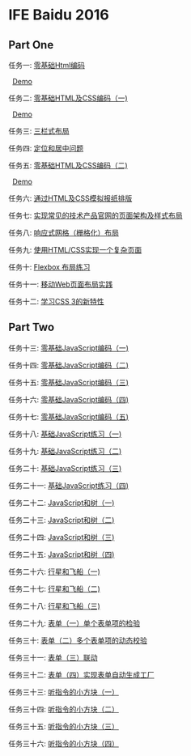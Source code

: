# IFE Baidu 2016


Part One
-----


任务一: [零基础Html编码](http://ife.baidu.com/task/detail?taskId=1)

&nbsp;&nbsp;[Demo](http://zoewys.github.io/ife-2016/part1/task01/index.html)

任务二: [零基础HTML及CSS编码（一)](http://ife.baidu.com/task/detail?taskId=2)

&nbsp;&nbsp;[Demo](http://zoewys.github.io/ife-2016/part1/task02/index.html)

任务三: [三栏式布局](http://ife.baidu.com/task/detail?taskId=3)

任务四: [定位和居中问题](http://ife.baidu.com/task/detail?taskId=4)

任务五: [零基础HTML及CSS编码（二)](http://ife.baidu.com/task/detail?taskId=5)

&nbsp;&nbsp;[Demo](http://zoewys.github.io/ife-2016/part1/task05/index.html)

任务六: [通过HTML及CSS模拟报纸排版](http://ife.baidu.com/task/detail?taskId=6)

任务七: [实现常见的技术产品官网的页面架构及样式布局](http://ife.baidu.com/task/detail?taskId=7)

任务八: [响应式网格（栅格化）布局](http://ife.baidu.com/task/detail?taskId=8)

任务九: [使用HTML/CSS实现一个复杂页面](http://ife.baidu.com/task/detail?taskId=9)

任务十: [Flexbox 布局练习](http://ife.baidu.com/task/detail?taskId=10)

任务十一: [移动Web页面布局实践](http://ife.baidu.com/task/detail?taskId=11)

任务十二: [学习CSS 3的新特性](http://ife.baidu.com/task/detail?taskId=12)


Part Two
-----


任务十三: [零基础JavaScript编码（一)](http://ife.baidu.com/task/detail?taskId=13)

任务十四: [零基础JavaScript编码（二)](http://ife.baidu.com/task/detail?taskId=14)

任务十五: [零基础JavaScript编码（三)](http://ife.baidu.com/task/detail?taskId=15)

任务十六: [零基础JavaScript编码（四)](http://ife.baidu.com/task/detail?taskId=16)

任务十七: [零基础JavaScript编码（五)](http://ife.baidu.com/task/detail?taskId=17)

任务十八: [基础JavaScript练习（一)](http://ife.baidu.com/task/detail?taskId=18)

任务十九: [基础JavaScript练习（二)](http://ife.baidu.com/task/detail?taskId=19)

任务二十: [基础JavaScript练习（三)](http://ife.baidu.com/task/detail?taskId=20)

任务二十一: [基础JavaScript练习（四)](http://ife.baidu.com/task/detail?taskId=21)

任务二十二: [JavaScript和树（一)](http://ife.baidu.com/task/detail?taskId=22)

任务二十三: [JavaScript和树（二)](http://ife.baidu.com/task/detail?taskId=23)

任务二十四: [JavaScript和树（三)](http://ife.baidu.com/task/detail?taskId=24)

任务二十五: [JavaScript和树（四)](http://ife.baidu.com/task/detail?taskId=25)

任务二十六: [行星和飞船（一)](http://ife.baidu.com/task/detail?taskId=26)

任务二十七: [行星和飞船（二)](http://ife.baidu.com/task/detail?taskId=27)

任务二十八: [行星和飞船（三)](http://ife.baidu.com/task/detail?taskId=28)

任务二十九: [表单（一）单个表单项的检验](http://ife.baidu.com/task/detail?taskId=29)

任务三十: [表单（二）多个表单项的动态校验](http://ife.baidu.com/task/detail?taskId=30)

任务三十一: [表单（三）联动](http://ife.baidu.com/task/detail?taskId=31)

任务三十二: [表单（四）实现表单自动生成工厂](http://ife.baidu.com/task/detail?taskId=32)

任务三十三: [听指令的小方块（一）](http://ife.baidu.com/task/detail?taskId=33)

任务三十四: [听指令的小方块（二）](http://ife.baidu.com/task/detail?taskId=34)

任务三十五: [听指令的小方块（三）](http://ife.baidu.com/task/detail?taskId=35)

任务三十六: [听指令的小方块（四）](http://ife.baidu.com/task/detail?taskId=36)
